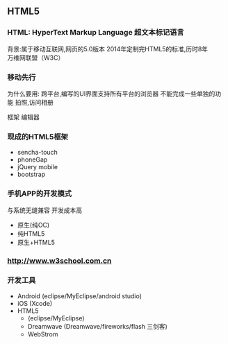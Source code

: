 ## HTML5

### HTML: HyperText Markup Language 超文本标记语言
背景:属于移动互联网,网页的5.0版本
2014年定制完HTML5的标准,历时8年    
万维网联盟（W3C）
### 移动先行 

为什么要用:
跨平台,编写的UI界面支持所有平台的浏览器
不能完成一些单独的功能 拍照,访问相册
 

框架
编辑器

### 现成的HTML5框架
- sencha-touch
- phoneGap
- jQuery mobile
- bootstrap

### 手机APP的开发模式
与系统无缝兼容 开发成本高
- 原生(纯OC)  
- 纯HTML5
- 原生+HTML5

### http://www.w3school.com.cn

### 开发工具
- Android (eclipse/MyEclipse/android studio)
- iOS (Xcode)
- HTML5 
    - (eclipse/MyEclipse)
    - Dreamwave (Dreamwave/fireworks/flash 三剑客)
    - WebStrom